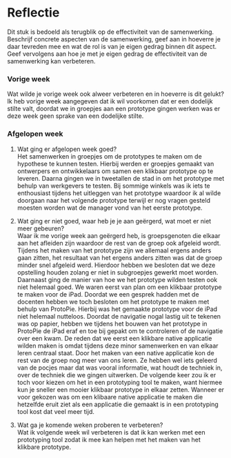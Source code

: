 Reflectie
==========

Dit stuk is bedoeld als terugblik op de effectiviteit van de samenwerking.
Beschrijf concrete aspecten van de samenwerking, geef aan in hoeverre je daar tevreden mee en wat de rol is van je eigen gedrag binnen dit aspect. Geef vervolgens aan hoe je met je eigen gedrag de effectiviteit van de samenwerking kan verbeteren.
 
### Vorige week
Wat wilde je vorige week ook alweer verbeteren en in hoeverre is dit gelukt?
Ik heb vorige week aangegeven dat ik wil voorkomen dat er een dodelijk stilte valt, doordat we in groepjes aan een prototype gingen werken was er deze week geen sprake van een dodelijke stilte.

### Afgelopen week
1.  Wat ging er afgelopen week goed?  
Het samenwerken in groepjes om de prototypes te maken om de hypothese te kunnen testen. Hierbij werden er groepjes gemaakt van ontwerpers en ontwikkelaars om samen een klikbaar prototype op te leveren. Daarna gingen we in tweetallen de stad in om het prototype met behulp van werkgevers te testen. Bij sommige winkels was ik iets te enthousiast tijdens het uitleggen van het prototype waardoor ik al wilde doorgaan naar het volgende prototype terwijl er nog vragen gesteld moesten worden wat de manager vond van het eerste prototype.

2. Wat ging er niet goed, waar heb je je aan geërgerd, wat moet er niet meer gebeuren?  
Waar ik me vorige week aan geërgerd heb, is groepsgenoten die elkaar aan het afleiden zijn waardoor de rest van de groep ook afgeleid wordt. Tijdens het maken van het prototype zijn we allemaal ergens anders gaan zitten, het resultaat van het ergens anders zitten was dat de groep minder snel afgeleid werd. Hierdoor hebben we besloten dat we deze opstelling houden zolang er niet in subgroepjes gewerkt moet worden. Daarnaast ging de manier van hoe we het prototype wilden testen ook niet helemaal goed. We waren eerst van plan om een klikbaar prototype te maken voor de iPad. Doordat we een gesprek hadden met de docenten hebben we toch besloten om het prototype te maken met behulp van ProtoPie. Hierbij was het gemaakte prototype voor de iPad niet helemaal nutteloos. Doordat de navigatie nogal lastig uit te tekenen was op papier, hebben we tijdens het bouwen van het prototype in ProtoPie de iPad eraf en toe bij gepakt om te controleren of de navigatie over een kwam. De reden dat we eerst een klikbare native applicatie wilden maken is omdat tijdens deze minor samenwerken en van elkaar leren centraal staat. Door het maken van een native applicatie kon de rest van de groep nog meer van ons leren. Ze hebben wel iets geleerd van de pocjes maar dat was vooral informatie, wat houdt de techniek in, over de techniek die we gingen uitwerken. De volgende keer zou ik er toch voor kiezen om  het in een prototyping tool te maken, want hiermee kun je sneller een mooier klikbaar prototype in elkaar zetten. Wanneer er voor gekozen was om een klibaare native applicatie te maken die hetzelfde eruit ziet als een applicatie die gemaakt is in een prototyping tool kost dat veel meer tijd.

3. Wat ga je komende weken proberen te verbeteren?  
Wat ik volgende week wil verbeteren is dat ik kan werken met een prototyping tool zodat ik mee kan helpen met het maken van het klikbare prototype.